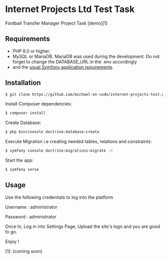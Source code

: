 Internet Projects Ltd Test Task
========================

Football Transfer Manager Project Task [demo][1]

Requirements
------------

  * PHP 8.0 or higher;
  * MySQL or MariaDB. MariaDB was used during the development. Do not forget to change the DATABASE_URL in the .env accordingly
  * and the [usual Symfony application requirements][2].

Installation
------------

```bash
$ git clone https://github.com/michael-on-code/internet-projects-test.git
```

Install Composer dependencies:

```bash
$ composer install
```

Create Database:

```bash
$ php bin/console doctrine:database:create
```

Execute Migration i.e creating needed tables, relations and constraints:

```bash
$ symfony console doctrine:migrations:migrate -n
```

Start the app:

```bash
$ symfony serve 
```


Usage
-----

Use the following credentials to log into the platform 

Username : administrator

Password : administrator

Once In, Log in into Settings Page, Upload the site's logo and you are good to go.

Enjoy !


[1]: (coming soon)

[2]: https://symfony.com/doc/current/reference/requirements.html
